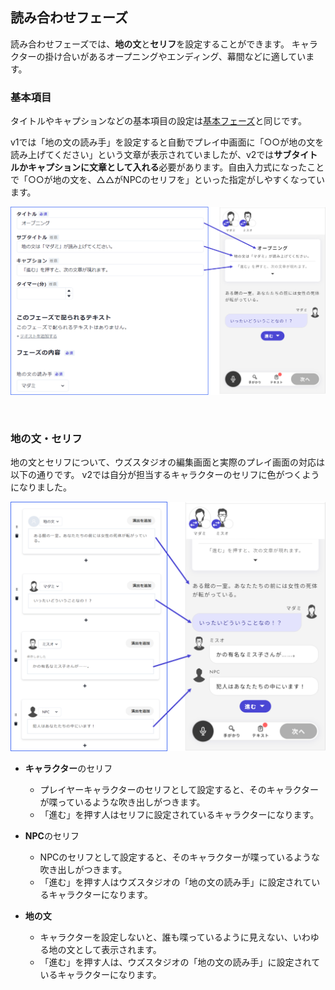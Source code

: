 ## 読み合わせフェーズ

読み合わせフェーズでは、**地の文**と**セリフ**を設定することができます。
キャラクターの掛け合いがあるオープニングやエンディング、幕間などに適しています。
<br>

### 基本項目

タイトルやキャプションなどの基本項目の設定は[基本フェーズ](./discussion.md)と同じです。
<br>

v1では「地の文の読み手」を設定すると自動でプレイ中画面に「○○が地の文を読み上げてください」という文章が表示されていましたが、v2では**サブタイトルかキャプションに文章として入れる**必要があります。自由入力式になったことで「○○が地の文を、△△がNPCのセリフを」といった指定がしやすくなっています。

![](../../images/script1.png)

<br>

### 地の文・セリフ

地の文とセリフについて、ウズスタジオの編集画面と実際のプレイ画面の対応は以下の通りです。
v2では自分が担当するキャラクターのセリフに色がつくようになりました。

![](../../images/script2.png)


- **キャラクター**のセリフ
  - プレイヤーキャラクターのセリフとして設定すると、そのキャラクターが喋っているような吹き出しがつきます。
  - 「進む」を押す人はセリフに設定されているキャラクターになります。

- **NPC**のセリフ
  - NPCのセリフとして設定すると、そのキャラクターが喋っているような吹き出しがつきます。
  - 「進む」を押す人はウズスタジオの「地の文の読み手」に設定されているキャラクターになります。

- **地の文**
  - キャラクターを設定しないと、誰も喋っているように見えない、いわゆる地の文として表示されます。
  - 「進む」を押す人は、ウズスタジオの「地の文の読み手」に設定されているキャラクターになります。